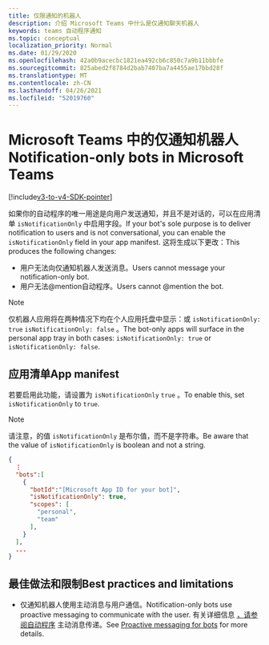 ```yaml
---
title: 仅限通知的机器人
description: 介绍 Microsoft Teams 中什么是仅通知聊天机器人
keywords: teams 自动程序通知
ms.topic: conceptual
localization_priority: Normal
ms.date: 01/29/2020
ms.openlocfilehash: 42a0b9acecbc1821ea492cb6c850c7a9b11bbbfe
ms.sourcegitcommit: 825abed2f8784d2bab7407ba7a4455ae17bbd28f
ms.translationtype: MT
ms.contentlocale: zh-CN
ms.lasthandoff: 04/26/2021
ms.locfileid: "52019760"
---
```

# <a name="notification-only-bots-in-microsoft-teams"></a><span data-ttu-id="95f0f-104">Microsoft Teams 中的仅通知机器人</span><span class="sxs-lookup"><span data-stu-id="95f0f-104">Notification-only bots in Microsoft Teams</span></span>

[!include[v3-to-v4-SDK-pointer](~/includes/v3-to-v4-pointer-bots.md)]

<span data-ttu-id="95f0f-105">如果你的自动程序的唯一用途是向用户发送通知，并且不是对话的，可以在应用清单 `isNotificationOnly` 中启用字段。</span><span class="sxs-lookup"><span data-stu-id="95f0f-105">If your bot's sole purpose is to deliver notification to users and is not conversational, you can enable the `isNotificationOnly` field in your app manifest.</span></span> <span data-ttu-id="95f0f-106">这将生成以下更改：</span><span class="sxs-lookup"><span data-stu-id="95f0f-106">This produces the following changes:</span></span>

* <span data-ttu-id="95f0f-107">用户无法向仅通知机器人发送消息。</span><span class="sxs-lookup"><span data-stu-id="95f0f-107">Users cannot message your notification-only bot.</span></span>
* <span data-ttu-id="95f0f-108">用户无法@mention自动程序。</span><span class="sxs-lookup"><span data-stu-id="95f0f-108">Users cannot @mention the bot.</span></span>

> [!NOTE]
> <span data-ttu-id="95f0f-109">仅机器人应用将在两种情况下均在个人应用托盘中显示：或 `isNotificationOnly: true` `isNotificationOnly: false` 。</span><span class="sxs-lookup"><span data-stu-id="95f0f-109">The bot-only apps will surface in the personal app tray in both cases: `isNotificationOnly: true` or `isNotificationOnly: false`.</span></span>

## <a name="app-manifest"></a><span data-ttu-id="95f0f-110">应用清单</span><span class="sxs-lookup"><span data-stu-id="95f0f-110">App manifest</span></span>

<span data-ttu-id="95f0f-111">若要启用此功能，请设置为 `isNotificationOnly` `true` 。</span><span class="sxs-lookup"><span data-stu-id="95f0f-111">To enable this, set `isNotificationOnly` to `true`.</span></span>

> [!NOTE]
> <span data-ttu-id="95f0f-112">请注意，的值 `isNotificationOnly` 是布尔值，而不是字符串。</span><span class="sxs-lookup"><span data-stu-id="95f0f-112">Be aware that the value of `isNotificationOnly` is boolean and not a string.</span></span>

```json
{
  ⋮
  "bots":[
    {
      "botId":"[Microsoft App ID for your bot]",
      "isNotificationOnly": true,
      "scopes": [
        "personal",
        "team"
      ],
    }
  ],
  ...
}
```

## <a name="best-practices-and-limitations"></a><span data-ttu-id="95f0f-113">最佳做法和限制</span><span class="sxs-lookup"><span data-stu-id="95f0f-113">Best practices and limitations</span></span>

* <span data-ttu-id="95f0f-114">仅通知机器人使用主动消息与用户通信。</span><span class="sxs-lookup"><span data-stu-id="95f0f-114">Notification-only bots use proactive messaging to communicate with the user.</span></span> <span data-ttu-id="95f0f-115">有关详细信息 [，请参阅自动程序](~/resources/bot-v3/bot-conversations/bots-conv-proactive.md) 主动消息传递。</span><span class="sxs-lookup"><span data-stu-id="95f0f-115">See [Proactive messaging for bots](~/resources/bot-v3/bot-conversations/bots-conv-proactive.md) for more details.</span></span>

